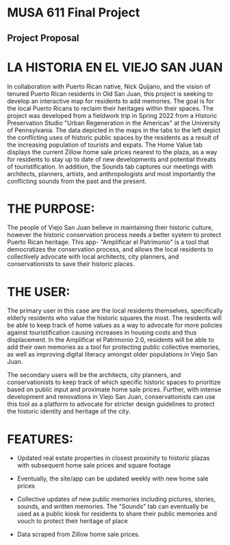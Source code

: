# MUSA 611 Final Project

## Project Proposal

# LA HISTORIA EN EL VIEJO SAN JUAN

In collaboration with Puerto Rican native, Nick Quijano, and the vision of tenured Puerto Rican residents in Old San Juan, this project is seeking to develop an interactive map for residents to add memories. The goal is for the local Puerto Ricans to reclaim their heritages within their spaces. The project was developed from a fieldwork trip in Spring 2022 from a Historic Preservation Studio "Urban Regeneration in the Americas" at the University of Pennsylvania. The data depicted in the maps in the tabs to the left depict the conflicting uses of historic public spaces by the residents as a result of the increasing population of tourists and expats. The Home Value tab displays the current Zillow home sale prices nearest to the plaza, as a way for residents to stay up to date of new developments and potential threats of touristification. In addition, the Sounds tab captures our meetings with architects, planners, artists, and anthropologists and most importantly the conflicting sounds from the past and the present.


# THE PURPOSE:

The people of Viejo San Juan believe in maintaining their historic culture, however the historic conservation process needs a better system to protect Puerto Rican heritage. This app- "Amplificar el Patrimonio" is a tool that democratizes the conservation process, and allows the local residents to collectively advocate with local architects, city planners, and conservationists to save their historic places.

# THE USER:

The primary user in this case are the local residents themselves, specifically elderly residents who value the historic squares the most. The residents will be able to keep track of home values as a way to advocate for more policies against touristification causing increases in housing costs and thus displacement. In the Amplificar el Patrimonio 2.0, residents will be able to add their own memories as a tool for protecting public collective memories, as well as improving digital literacy amongst older populations in Viejo San Juan.

The secondary users will be the architects, city planners, and conservationists to keep track of which specific historic spaces to prioritize based on public input and proximate home sale prices. Further, with intense development and renovations in Viejo San Juan, conservationists can use this tool as a platform to advocate for stricter design guidelines to protect the historic identity and heritage of the city.

# FEATURES:

-   Updated real estate properties in closest proximity to historic plazas with subsequent home sale prices and square footage

-   Eventually, the site/app can be updated weekly with new home sale prices

-   Collective updates of new public memories including pictures, stories, sounds, and written memories. The "Sounds" tab can eventually be used as a public kiosk for residents to share their public memories and vouch to protect their heritage of place
-   Data scraped from Zillow home sale prices.
